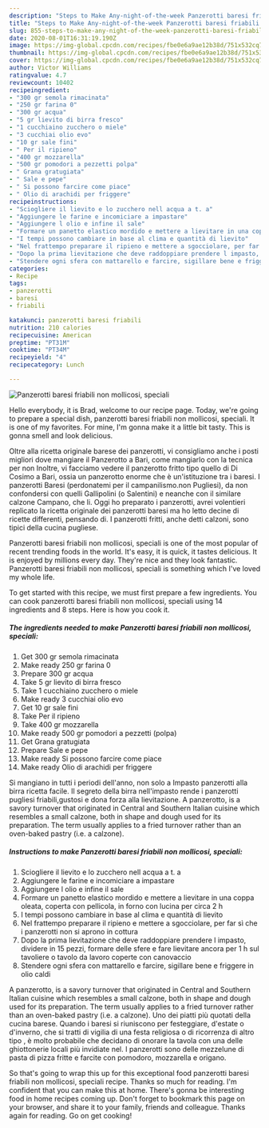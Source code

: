 ```yaml
---
description: "Steps to Make Any-night-of-the-week Panzerotti baresi friabili non mollicosi, speciali"
title: "Steps to Make Any-night-of-the-week Panzerotti baresi friabili non mollicosi, speciali"
slug: 855-steps-to-make-any-night-of-the-week-panzerotti-baresi-friabili-non-mollicosi-speciali
date: 2020-08-01T16:31:19.190Z
image: https://img-global.cpcdn.com/recipes/fbe0e6a9ae12b38d/751x532cq70/panzerotti-baresi-friabili-non-mollicosi-speciali-recipe-main-photo.jpg
thumbnail: https://img-global.cpcdn.com/recipes/fbe0e6a9ae12b38d/751x532cq70/panzerotti-baresi-friabili-non-mollicosi-speciali-recipe-main-photo.jpg
cover: https://img-global.cpcdn.com/recipes/fbe0e6a9ae12b38d/751x532cq70/panzerotti-baresi-friabili-non-mollicosi-speciali-recipe-main-photo.jpg
author: Victor Williams
ratingvalue: 4.7
reviewcount: 10402
recipeingredient:
- "300 gr semola rimacinata"
- "250 gr farina 0"
- "300 gr acqua"
- "5 gr lievito di birra fresco"
- "1 cucchiaino zucchero o miele"
- "3 cucchiai olio evo"
- "10 gr sale fini"
- " Per il ripieno"
- "400 gr mozzarella"
- "500 gr pomodori a pezzetti polpa"
- " Grana gratugiata"
- " Sale e pepe"
- " Si possono farcire come piace"
- " Olio di arachidi per friggere"
recipeinstructions:
- "Sciogliere il lievito e lo zucchero nell acqua a t. a"
- "Aggiungere le farine e incomiciare a impastare"
- "Aggiungere l olio e infine il sale"
- "Formare un panetto elastico mordido e mettere a lievitare in una coppa oleata, coperta con pellicola, in forno con lucina per circa 2 h"
- "I tempi possono cambiare in base al clima e quantità di lievito"
- "Nel frattempo preparare il ripieno e mettere a sgocciolare, per far sì che i panzerotti non si aprono in cottura"
- "Dopo la prima lievitazione che deve raddoppiare prendere l impasto, dividere in 15 pezzi, formare delle sfere e fare lievitare ancora per 1 h sul tavoliere o tavolo da lavoro coperte con canovaccio"
- "Stendere ogni sfera con mattarello e farcire, sigillare bene e friggere in olio caldi"
categories:
- Recipe
tags:
- panzerotti
- baresi
- friabili

katakunci: panzerotti baresi friabili 
nutrition: 210 calories
recipecuisine: American
preptime: "PT31M"
cooktime: "PT34M"
recipeyield: "4"
recipecategory: Lunch

---
```



![Panzerotti baresi friabili non mollicosi, speciali](https://img-global.cpcdn.com/recipes/fbe0e6a9ae12b38d/751x532cq70/panzerotti-baresi-friabili-non-mollicosi-speciali-recipe-main-photo.jpg)

Hello everybody, it is Brad, welcome to our recipe page. Today, we're going to prepare a special dish, panzerotti baresi friabili non mollicosi, speciali. It is one of my favorites. For mine, I'm gonna make it a little bit tasty. This is gonna smell and look delicious.

Oltre alla ricetta originale barese dei panzerotti, vi consigliamo anche i posti migliori dove mangiare il Panzerotto a Bari, come mangiarlo con la tecnica per non Inoltre, vi facciamo vedere il panzerotto fritto tipo quello di Di Cosimo a Bari, ossia un panzerotto enorme che è un&#39;istituzione tra i baresi. I panzerotti Baresi (perdonatemi per il campanilismo.non Pugliesi), da non confondersi con quelli Gallipolini (o Salentini) e neanche con il similare calzone Campano, che li. Oggi ho preparato i panzerotti, avrei volentieri replicato la ricetta originale dei panzerotti baresi ma ho letto decine di ricette differenti, pensando di. I panzerotti fritti, anche detti calzoni, sono tipici della cucina pugliese.

Panzerotti baresi friabili non mollicosi, speciali is one of the most popular of recent trending foods in the world. It's easy, it is quick, it tastes delicious. It is enjoyed by millions every day. They're nice and they look fantastic. Panzerotti baresi friabili non mollicosi, speciali is something which I've loved my whole life.


To get started with this recipe, we must first prepare a few ingredients. You can cook panzerotti baresi friabili non mollicosi, speciali using 14 ingredients and 8 steps. Here is how you cook it.

<!--inarticleads1-->

##### The ingredients needed to make Panzerotti baresi friabili non mollicosi, speciali:

1. Get 300 gr semola rimacinata
1. Make ready 250 gr farina 0
1. Prepare 300 gr acqua
1. Take 5 gr lievito di birra fresco
1. Take 1 cucchiaino zucchero o miele
1. Make ready 3 cucchiai olio evo
1. Get 10 gr sale fini
1. Take  Per il ripieno
1. Take 400 gr mozzarella
1. Make ready 500 gr pomodori a pezzetti (polpa)
1. Get  Grana gratugiata
1. Prepare  Sale e pepe
1. Make ready  Si possono farcire come piace
1. Make ready  Olio di arachidi per friggere


Si mangiano in tutti i periodi dell&#39;anno, non solo a Impasto panzerotti alla birra ricetta facile. Il segreto della birra nell&#39;impasto rende i panzerotti pugliesi friabili,gustosi e dona forza alla lievitazione. A panzerotto, is a savory turnover that originated in Central and Southern Italian cuisine which resembles a small calzone, both in shape and dough used for its preparation. The term usually applies to a fried turnover rather than an oven-baked pastry (i.e. a calzone). 

<!--inarticleads2-->

##### Instructions to make Panzerotti baresi friabili non mollicosi, speciali:

1. Sciogliere il lievito e lo zucchero nell acqua a t. a
1. Aggiungere le farine e incomiciare a impastare
1. Aggiungere l olio e infine il sale
1. Formare un panetto elastico mordido e mettere a lievitare in una coppa oleata, coperta con pellicola, in forno con lucina per circa 2 h
1. I tempi possono cambiare in base al clima e quantità di lievito
1. Nel frattempo preparare il ripieno e mettere a sgocciolare, per far sì che i panzerotti non si aprono in cottura
1. Dopo la prima lievitazione che deve raddoppiare prendere l impasto, dividere in 15 pezzi, formare delle sfere e fare lievitare ancora per 1 h sul tavoliere o tavolo da lavoro coperte con canovaccio
1. Stendere ogni sfera con mattarello e farcire, sigillare bene e friggere in olio caldi


A panzerotto, is a savory turnover that originated in Central and Southern Italian cuisine which resembles a small calzone, both in shape and dough used for its preparation. The term usually applies to a fried turnover rather than an oven-baked pastry (i.e. a calzone). Uno dei piatti più quotati della cucina barese. Quando i baresi si riuniscono per festeggiare, d&#39;estate o d&#39;inverno, che si tratti di vigilia di una festa religiosa o di ricorrenza di altro tipo , è molto probabile che decidano di onorare la tavola con una delle ghiottonerie locali più invidiate nel. I panzerotti sono delle mezzelune di pasta di pizza fritte e farcite con pomodoro, mozzarella e origano. 

So that's going to wrap this up for this exceptional food panzerotti baresi friabili non mollicosi, speciali recipe. Thanks so much for reading. I'm confident that you can make this at home. There's gonna be interesting food in home recipes coming up. Don't forget to bookmark this page on your browser, and share it to your family, friends and colleague. Thanks again for reading. Go on get cooking!
